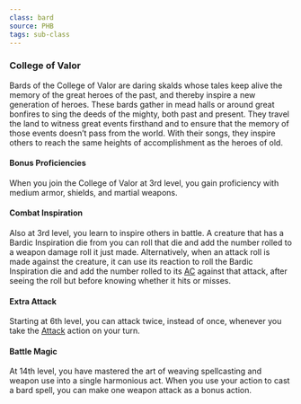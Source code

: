 ```yaml
---
class: bard
source: PHB
tags: sub-class
---
```


### College of Valor

Bards of the College of Valor are daring skalds whose tales keep alive the memory of the great heroes of the past, and thereby inspire a new generation of heroes. These bards gather in mead halls or around great bonfires to sing the deeds of the mighty, both past and present. They travel the land to witness great events firsthand and to ensure that the memory of those events doesn’t pass from the world. With their songs, they inspire others to reach the same heights of accomplishment as the heroes of old.

#### Bonus Proficiencies

When you join the College of Valor at 3rd level, you gain proficiency with medium armor, shields, and martial weapons.

#### Combat Inspiration

Also at 3rd level, you learn to inspire others in battle. A creature that has a Bardic Inspiration die from you can roll that die and add the number rolled to a weapon damage roll it just made. Alternatively, when an attack roll is made against the creature, it can use its reaction to roll the Bardic Inspiration die and add the number rolled to its [AC](<Abilities#Armor Class>) against that attack, after seeing the roll but before knowing whether it hits or misses.

#### Extra Attack

Starting at 6th level, you can attack twice, instead of once, whenever you take the [Attack](Combat.md#Attack) action on your turn.

#### Battle Magic

At 14th level, you have mastered the art of weaving spellcasting and weapon use into a single harmonious act. When you use your action to cast a bard spell, you can make one weapon attack as a bonus action.